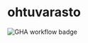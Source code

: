 # ohtuvarasto

![GHA workflow badge](https://github.com/kwantton/ohtuvarasto/workflows/CI/badge.svg)
